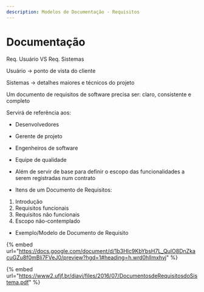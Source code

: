 ```yaml
---
description: Modelos de Documentação - Requisitos
---
```


# Documentação

Req. Usuário VS Req. Sistemas

Usuário -> ponto de vista do cliente

Sistemas -> detalhes maiores e técnicos do projeto

Um documento de requisitos de software precisa ser: claro, consistente e completo

Servirá de referência aos:

* Desenvolvedores
* Gerente de projeto
* Engenheiros de software
* Equipe de qualidade
* Além de servir de base para definir o escopo das funcionalidades a serem registradas num contrato



* Itens de um Documento de Requisitos:

1. Introdução
2. Requisitos funcionais
3. Requisitos não funcionais
4. Escopo não-contemplado



* Exemplo/Modelo de Documento de Requisito

{% embed url="https://docs.google.com/document/d/1b3HIc9KbYbsH7L_QuIO8DnZkacuGZu8f0mBli7FVeJ0/preview?hgd=1#heading=h.wrd0hllmxhvj" %}

{% embed url="https://www2.ufjf.br/diavi/files/2016/07/DocumentosdeRequisitosdoSistema.pdf" %}

